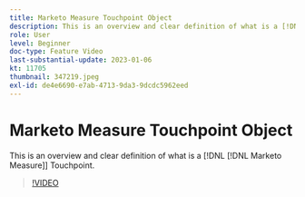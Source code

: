 ```yaml
---
title: Marketo Measure Touchpoint Object
description: This is an overview and clear definition of what is a [!DNL Marketo Measure] Touchpoint.
role: User
level: Beginner
doc-type: Feature Video
last-substantial-update: 2023-01-06
kt: 11705
thumbnail: 347219.jpeg
exl-id: de4e6690-e7ab-4713-9da3-9dcdc5962eed
---
```

# Marketo Measure Touchpoint Object

This is an overview and clear definition of what is a [!DNL [!DNL Marketo Measure]] Touchpoint.

>[!VIDEO](https://video.tv.adobe.com/v/347219/?quality=12&learn=on)
